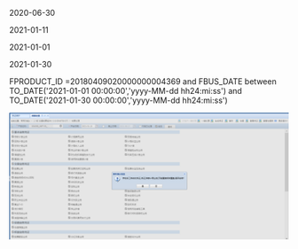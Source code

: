 2020-06-30



2021-01-11



2021-01-01

2021-01-30





FPRODUCT_ID =20180409020000000004369 and FBUS_DATE between TO_DATE('2021-01-01 00:00:00','yyyy-MM-dd hh24:mi:ss')  and TO_DATE('2021-01-30 00:00:00','yyyy-MM-dd hh24:mi:ss') 











![](assets/2_image_0.png)

